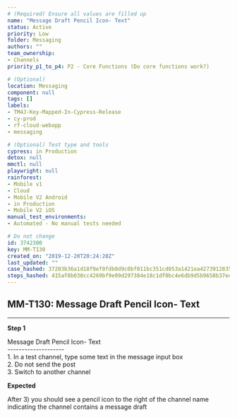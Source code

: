 ```yaml
---
# (Required) Ensure all values are filled up
name: "Message Draft Pencil Icon- Text"
status: Active
priority: Low
folder: Messaging
authors: ""
team_ownership: 
- Channels
priority_p1_to_p4: P2 - Core Functions (Do core functions work?)

# (Optional)
location: Messaging
component: null
tags: []
labels: 
- TM4J-Key-Mapped-In-Cypress-Release
- cy-prod
- rf-cloud-webapp
- messaging

# (Optional) Test type and tools
cypress: in Production
detox: null
mmctl: null
playwright: null
rainforest: 
- Mobile v1
- Cloud
- Mobile V2 Android
- in Production
- Mobile V2 iOS
manual_test_environments: 
- Automated - No manual tests needed

# Do not change
id: 3742300
key: MM-T130
created_on: "2019-12-20T20:24:28Z"
last_updated: ""
case_hashed: 37203b36a1d18f9ef0fdb0d9c0bf011bc351cd053a1421ea427391283557245d84f00bebdf232f5fd5bf553cac879408
steps_hashed: 415af8b030cc4269bf9e09d297384e18c1df0bc4e6db9d5b9658b37ee5f4512baf802dd0f654644cd96f67b46c28cad5
---
```


<!-- (Auto-generated) Based on frontmatter's "key" and "name" -->

## MM-T130: Message Draft Pencil Icon- Text

---

**Step 1**

Message Draft Pencil Icon- Text\
\--------------------\
1\. In a test channel, type some text in the message input box\
2\. Do not send the post\
3\. Switch to another channel

**Expected**

After 3) you should see a pencil icon to the right of the channel name indicating the channel contains a message draft
